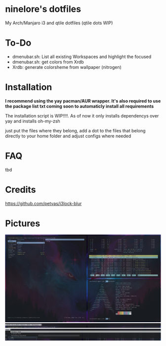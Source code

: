 # ninelore's dotfiles
My Arch/Manjaro i3 and qtile dotfiles (qtile dots WIP)


# To-Do
* dmenubar.sh: List all existing Workspaces and highlight the focused
* dmenubar.sh: get colors from Xrdb
* Xrdb: generate colorsheme from wallpaper (nitrogen)

# Installation
**I recommend using the yay pacman/AUR wrapper. It's also required to use the package list txt coming soon to automaticly install all requirements**

The installation script is WIP!!!!. As of now it only installs dependencys over yay and installs oh-my-zsh

just put the files where they belong, add a dot to the files that belong directly to your home folder and adjust configs where needed

# FAQ
tbd

# Credits
https://github.com/petvas/i3lock-blur

# Pictures
![Picture1](previewPics/Preview1.png)
![Picture2](previewPics/PreviewDmenubar.png)
![Picture3](previewPics/PreviewDmenuTasks.png)
